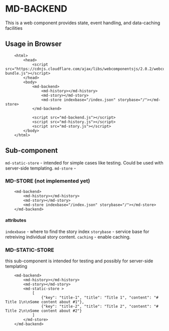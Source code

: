 # MD-BACKEND

This is a web component provides state, event handling, and data-caching facilities  

 
## Usage in Browser

```
    <html>
        <head>
            <script src="https://cdnjs.cloudflare.com/ajax/libs/webcomponentsjs/2.0.2/webcomponents-bundle.js"></script>
        </head>
        <body>
            <md-backend>
                <md-history></md-history>
                <md-story></md-story>
                <md-store indexbase="/index.json" storybase="/"></md-store>
            </md-backend>
            
            <script src="md-backend.js"></script>
            <script src="md-history.js"></script>
            <script src="md-story.js"></script>
        </body>
    </html>
```

## Sub-component

`md-static-store` - intended for simple cases like testing. Could be used with server-side templating.
`md-store` - 

### MD-STORE (not implemented yet)

```
    <md-backend>
        <md-history></md-history>
        <md-story></md-story>
        <md-store indexbase="/index.json" storybase="/"></md-store>
    </md-backend>
```

#### attributes

`indexbase` - where to find the story index
`storybase` - service base for retreiving individual story content.
`caching` - enable caching. 

### MD-STATIC-STORE

this sub-component is intended for testing and possibly for server-side templating

```
    <md-backend>
        <md-history></md-history>
        <md-story></md-story>
        <md-static-store >
            [
                {"key": "title-1", "title": "Title 1", "content": "# Title 1\n\nSome content about #1"},
                {"key": "title-2", "title": "Title 2", "content": "# Title 2\n\nSome content about #2"}
            ]
        </md-store>
    </md-backend>
```


